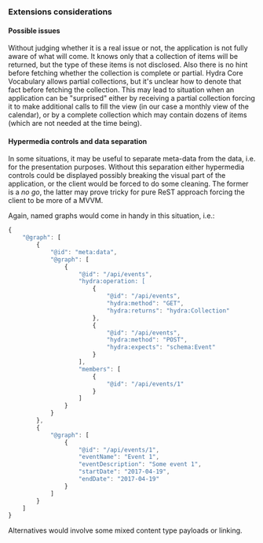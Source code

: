 ### Extensions considerations

#### Possible issues
Without judging whether it is a real issue or not, the application is not fully aware of what will come.
It knows only that a collection of items will be returned, but the type of these items is not disclosed.
Also there is no hint before fetching whether the collection is complete or partial.
Hydra Core Vocabulary allows partial collections, 
but it's unclear how to denote that fact before fetching the collection.
This may lead to situation when an application can be "surprised"
either by receiving a partial collection forcing it to make additional calls to fill the view 
(in our case a monthly view of the calendar), or by a complete collection which may contain dozens of items 
(which are not needed at the time being).

#### Hypermedia controls and data separation
In some situations, it may be useful to separate meta-data from the data,
i.e. for the presentation purposes.
Without this separation either hypermedia controls could be displayed
possibly breaking the visual part of the application,
or the client would be forced to do some cleaning. The former is a _no go_,
the latter may prove tricky for pure ReST approach forcing the client to be more of a MVVM.

Again, named graphs would come in handy in this situation, i.e.:

```javascript
{
    "@graph": [
        {
            "@id": "meta:data",
            "@graph": [
                {
                    "@id": "/api/events",
                    "hydra:operation: [
                        {
                            "@id": "/api/events",
                            "hydra:method": "GET",
                            "hydra:returns": "hydra:Collection"
                        },
                        {
                            "@id": "/api/events",
                            "hydra:method": "POST",
                            "hydra:expects": "schema:Event"
                        }
                    ],
                    "members": [
                        {
                            "@id": "/api/events/1"
                        }
                    ]
                }
            }
        },
        {
            "@graph": [
                {
                    "@id": "/api/events/1",
                    "eventName": "Event 1",
                    "eventDescription": "Some event 1",
                    "startDate": "2017-04-19",
                    "endDate": "2017-04-19"
                }
            ]
        }
    ]
}
```

Alternatives would involve some mixed content type payloads or linking.